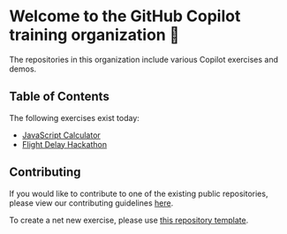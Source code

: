 # Welcome to the GitHub Copilot training organization 🎉

The repositories in this organization include various Copilot exercises and demos.

## Table of Contents

The following exercises exist today:
- [JavaScript Calculator](https://github.com/ps-copilot-sandbox/javascript-calculator)
- [Flight Delay Hackathon](https://github.com/ps-copilot-sandbox/flight-delay-hackathon)

## Contributing

If you would like to contribute to one of the existing public repositories, please view our contributing guidelines [here](./.github/CONTRIBUTING.md).

To create a net new exercise, please use [this repository template](https://github.com/ps-copilot-sandbox/copilot-exercise-template).

